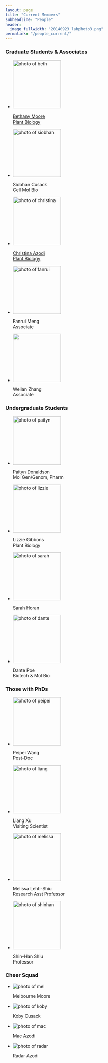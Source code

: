 ```yaml
---
layout: page
title: "Current Members"
subheadline: "People"
header:
  image_fullwidth: "20140923_labphoto3.png"
permalink: "/people_current/"
---
```


<head>
  <base href="https://ShiuLab.github.io/images/people/">
</head>

<H3>Graduate Students & Associates</H3>
<ul class="small-block-grid-2 medium-block-grid-3 large-block-grid-4">
  <li><a href="https://github.com/bmmoore43">
    <img src="beth.jpg" alt='photo of beth' width='150'><p>Bethany Moore<br>Plant Biology</p></a></li>
  <li><img src="siobhan.jpg" alt='photo of siobhan' width='150'><p>Siobhan Cusack<br>Cell Mol Bio</p></li>
  <li><a href="https://azodichr.github.io/">
    <img src="christina.jpg" alt='photo of christina' width='150'><p>Christina Azodi<br>Plant Biology</p></a></li>
  <li><img src="fanrui.jpg" alt='photo of fanrui' width='150'><p>Fanrui Meng<br>Associate</p></li>
  <li><img src="weilan.jpg" width='150'><p>Weilan Zhang<br>Associate</p></li>
</ul>

<H3>Undergraduate Students</H3> 
<ul class="small-block-grid-2 medium-block-grid-3 large-block-grid-4">
  <li><img src="paityn.png" alt='photo of paityn' width='150'><p>Paityn Donaldson<br>Mol Gen/Genom, Pharm</p></li>
  <li><img src="lizzie.png" alt='photo of lizzie' width='150'><p>Lizzie Gibbons<br>Plant Biology</p></li>
  <li><img src="sarah.png" alt='photo of sarah' width='150'><p>Sarah Horan</p></li>
  <li><img src="dante.jpg" alt='photo of dante' width='150'><p>Dante Poe<br>Biotech & Mol Bio</p></li>
</ul>

<H3>Those with PhDs</H3>
<html>
<body>
<ul class="small-block-grid-2 medium-block-grid-3 large-block-grid-4">
  <li><img src="peipei.jpg" alt='photo of peipei' width='150'><p>Peipei Wang<br>Post-Doc</p></li>
  <li><img src="liang.jpg" alt='photo of liang' width='150'><p>Liang Xu<br>Visiting Scientist</p></li>
  <li><img src="melissa.jpg" alt='photo of melissa' width='150'><p>Melissa Lehti-Shiu<br>Research Asst Professor</p></li>
  <li><img src="shinhan.png" alt='photo of shinhan' width='150'><p>Shin-Han Shiu<br>Professor</p></li>
</ul>

<H3>Cheer Squad</H3>
<ul class="small-block-grid-2 medium-block-grid-3 large-block-grid-4">
  <li><img src="mel.jpg" alt='photo of mel'><p>Melbourne Moore</p></li>
  <li><img src="koby.jpg" alt='photo of koby'><p>Koby Cusack</p></li>
  <li><img src="mac.png" alt='photo of mac'><p>Mac Azodi</p></li>
  <li><img src="radar.jpg" alt='photo of radar'><p>Radar Azodi</p></li>
</ul>
</body>
</html>
